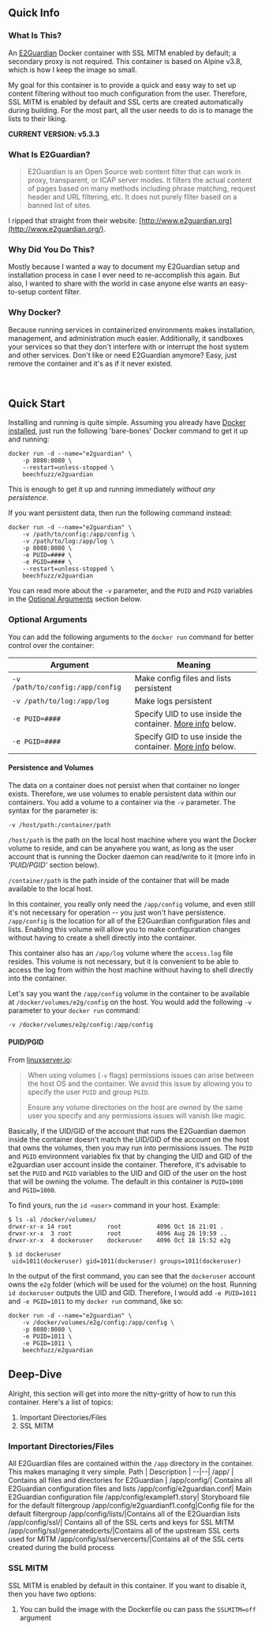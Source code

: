 ## Quick Info
### What Is This?
An [E2Guardian](https://github.com/e2guardian/e2guardian) Docker container with SSL MITM enabled by default; a secondary proxy is not required.  This container is based on Alpine v3.8, which is how I keep the image so small.

My goal for this container is to provide a quick and easy way to set up content filtering without too much configuration from the user.  Therefore, SSL MITM is enabled by default and SSL certs are created automatically during building.  For the most part, all the user needs to do is to manage the lists to their liking.

**CURRENT VERSION:  v5.3.3**

### What Is E2Guardian?

> E2Guardian is an Open Source web content filter that can work in proxy, transparent, or ICAP server modes.  It filters the actual content of pages based on many methods including phrase matching, request header and URL filtering, etc.  It does not purely filter based on a banned list of sites.

I ripped that straight from their website: [http://www.e2guardian.org](http://www.e2guardian.org/).

### Why Did You Do This?

Mostly because I wanted a way to document my E2Guardian setup and installation process in case I ever need to re-accomplish this again.  But also, I wanted to share with the world in case anyone else wants an easy-to-setup content filter.

### Why Docker?

Because running services in containerized environments makes installation, management, and administration much easier.  Additionally, it sandboxes your services so that they don't interfere with or interrupt the host system and other services.  Don't like or need E2Guardian anymore?  Easy, just remove the container and it's as if it never existed.

  
&nbsp;


## Quick Start
Installing and running is quite simple.  Assuming you already have [Docker installed](https://docs.docker.com/v17.09/engine/installation/), just run the following 'bare-bones' Docker command to get it up and running:

    docker run -d --name="e2guardian" \
        -p 8080:8080 \
        --restart=unless-stopped \
        beechfuzz/e2guardian

This is enough to get it up and running immediately *without any persistence*.  

If you want persistent data, then run the following command instead:

    docker run -d --name="e2guardian" \
        -v /path/to/config:/app/config \
        -v /path/to/log:/app/log \
        -p 8080:8080 \
        -e PUID=#### \
        -e PGID=#### \
        --restart=unless-stopped \
        beechfuzz/e2guardian
        
You can read more about the `-v` parameter, and the `PUID` and `PGID` variables in the [Optional Arguments](#optional-arguments) section below.

### Optional Arguments
You can add the following arguments to the `docker run` command for better control over the container:

|Argument |Meaning |
|-|-|
|`-v /path/to/config:/app/config`|Make config files and lists persistent|
|`-v /path/to/log:/app/log`| Make logs persistent|
|`-e PUID=####`| Specify UID to use inside the container.  [More info](#puidpgid) below.|
|`-e PGID=####`| Specify GID to use inside the container.  [More info](#puidpgid) below.|

#### Persistence and Volumes
The data on a container does not persist when that container no longer exists.   Therefore, we use volumes to enable persistent data within our containers.  You add a volume to a container via the `-v` parameter.  The syntax for the parameter is:
    
    -v /host/path:/container/path

`/host/path` is the path on the local host machine where you want the Docker volume to reside, and can be anywhere you want, as long as the user account that is running the Docker daemon can read/write to it (more info in _'PUID/PGID'_ section below).  

`/container/path` is the path inside of the container that will be made available to the local host.  

In this container, you really only need the `/app/config` volume, and even still it's not necessary for operation -- you just won't have persistence.  `/app/config` is the location for all of the E2Guardian configuration files and lists.  Enabling this volume will allow you to make configuration changes without having to create a shell directly into the container.   

This container also has an `/app/log` volume where the `access.log` file resides.  This volume is not necessary, but it is convenient to be able to access the log from within the host machine without having to shell directly into the container.

Let's say you want the `/app/config` volume in the container to be available at `/docker/volumes/e2g/config` on the host.  You would add the following `-v` parameter to your `docker run` command:

    -v /docker/volumes/e2g/config:/app/config

#### PUID/PGID
From [linuxserver.io](https://github.com/linuxserver/docker-nzbget#user--group-identifiers):

> When using volumes (`-v` flags) permissions issues can arise between
> the host OS and the container.  We avoid this issue by allowing you to
> specify the user  `PUID`  and group  `PGID`.
> 
> Ensure any volume directories on the host are owned by the same user
> you specify and any permissions issues will vanish like magic.

Basically, if the UID/GID of the account that runs the E2Guardian daemon inside the container doesn't match the UID/GID of the account on the host that owns the volumes, then you may run into permissions issues.  The  `PUID` and `PGID` environment variables fix that by changing the UID and GID of the e2guardian user account inside the container.  Therefore, it's advisable to set the `PUID` and `PGID` variables to the UID and GID of the user on the host that will be owning the volume.  The default in this container is  `PUID=1000`  and  `PGID=1000`.  

To find yours, run the  `id <user>`  command in your host.  Example:

    $ ls -al /docker/volumes/
    drwxr-xr-x 14 root          root          4096 Oct 16 21:01 .
    drwxr-xr-x  3 root          root          4096 Aug 26 19:59 ..
    drwxr-xr-x  4 dockeruser    dockeruser    4096 Oct 18 15:52 e2g

    $ id dockeruser
     uid=1011(dockeruser) gid=1011(dockeruser) groups=1011(dockeruser)

In the output of the first command, you can see that the `dockeruser` account owns the `e2g` folder (which will be used for the volume) on the host.    Running `id dockeruser` outputs the UID and GID.  Therefore, I would add `-e PUID=1011` and `-e PGID=1011` to my `docker run` command, like so:

    docker run -d --name="e2guardian" \
        -v /docker/volumes/e2g/config:/app/config \
        -p 8080:8080 \
        -e PUID=1011 \
        -e PGID=1011 \
        beechfuzz/e2guardian

## Deep-Dive

Alright, this section will get into more the nitty-gritty of how to run this container.  Here's a list of topics:

 1. Important Directories/Files
 2. SSL MITM
 
 ###  Important Directories/Files
 All E2Guardian files are contained within the `/app` directory in the container.  This makes managing it very simple.
Path | Description |
--|--|
/app/  | Contains all files and directories for E2Guardian  |
/app/config/| Contains all E2Guardian configuration files and lists
/app/config/e2guardian.conf| Main E2Guardian configuration file
/app/config/examplef1.story| Storyboard file for the default filtergroup
/app/config/e2guardianf1.confg|Config file for the default filtergroup
/app/config/lists/|Contains all of the E2Guardian lists
/app/config/ssl/| Contains all of the SSL certs and keys for SSL MITM
/app/config/ssl/generatedcerts/|Contains all of the upstream SSL certs used for MITM
/app/config/ssl/servercerts/|Contains all of the SSL certs created during the build process

 ###  SSL MITM
SSL MITM is enabled by default in this container.  If you want to disable it, then you have two options: 

 1. You can build the image with the Dockerfile ou can pass the `SSLMITM=off` argument 

<!--stackedit_data:
eyJoaXN0b3J5IjpbLTE1MDAzNjczOTAsMTIzNTE1OTU1NiwtNT
Y4NjgwMzA4LDcyNDU1NjgxMyw3MTgwNTc4NjBdfQ==
-->